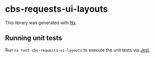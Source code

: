 # cbs-requests-ui-layouts

This library was generated with [Nx](https://nx.dev).

## Running unit tests

Run `nx test cbs-requests-ui-layouts` to execute the unit tests via [Jest](https://jestjs.io).
